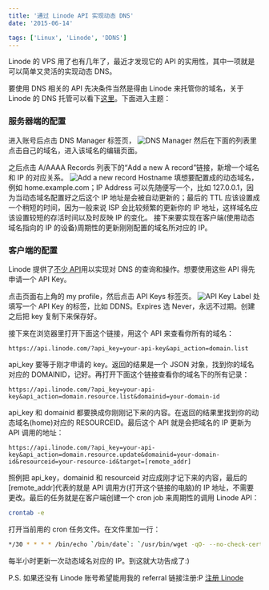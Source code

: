 ```yaml
---
title: '通过 Linode API 实现动态 DNS'
date: '2015-06-14'

tags: ['Linux', 'Linode', 'DDNS']
---
```


Linode 的 VPS 用了也有几年了，最近才发现它的 API 的实用性，其中一项就是可以简单又灵活的实现动态 DNS。

要使用 DNS 相关的 API 先决条件当然是得由 Linode 来托管你的域名，关于 Linode 的 DNS 托管可以看下[这里](https://www.linode.com/docs/networking/dns/dns-manager)。下面进入主题：

### **服务器端的配置**

进入账号后点击 DNS Manager 标签页，
![DNS Manager](/static/images/linode-ddns/1.png)
然后在下面的列表里点击自己的域名，进入该域名的编辑页面。

之后点击 A/AAAA Records 列表下的“Add a new A record”链接，新增一个域名和 IP 的对应关系。
![Add a new record](/static/images/linode-ddns/2.png)
Hostname 填想要配置成的动态域名，例如 home.example.com；IP Address 可以先随便写一个，比如 127.0.0.1，因为当动态域名配置好之后这个 IP 地址是会被自动更新的；最后的 TTL 应该设置成一个稍短的时间，因为一般来说 ISP 会比较频繁的更新你的 IP 地址，这样域名应该设置较短的存活时间以及时反映 IP 的变化。
接下来要实现在客户端(使用动态域名指向的 IP 的设备)周期性的更新刚刚配置的域名所对应的 IP。

### **客户端的配置**

Linode 提供了[不少 API](https://www.linode.com/api/dns)用以实现对 DNS 的查询和操作。想要使用这些 API 得先申请一个 API Key。

点击页面右上角的 my profile，然后点击 API Keys 标签页。
![API Key](/static/images/linode-ddns/3.png)
Label 处填写一个 API Key 的标签，比如 DDNS。Expires 选 Never，永远不过期。创建之后把 key 复制下来保存好。

接下来在浏览器里打开下面这个链接，用这个 API 来查看你所有的域名：

```
https://api.linode.com/?api_key=your-api-key&api_action=domain.list
```

api_key 要等于刚才申请的 key。返回的结果是一个 JSON 对象，找到你的域名对应的 DOMAINID，记好。再打开下面这个链接查看你的域名下的所有记录：

```
https://api.linode.com/?api_key=your-api-key&api_action=domain.resource.list&domainid=your-domain-id
```

api_key 和 domainid 都要换成你刚刚记下来的内容。在返回的结果里找到你的动态域名(home)对应的 RESOURCEID。最后这个 API 就是会把域名的 IP 更新为 API 调用的地址：

```
https://api.linode.com/?api_key=your-api-key&api_action=domain.resource.update&domainid=your-domain-id&resourceid=your-resource-id&target=[remote_addr]
```

照例把 api_key，domainid 和 resourceid 对应成刚才记下来的内容，最后的[remote\_addr]代表的就是 API 调用方(打开这个链接的电脑)的 IP 地址，不需要更改。最后的任务就是在客户端创建一个 cron job 来周期性的调用 Linode API：

```bash
crontab -e
```

打开当前用的 cron 任务文件。在文件里加一行：

```bash
*/30 * * * * /bin/echo `/bin/date`: `/usr/bin/wget -qO- --no-check-certificate https://api.linode.com/?api_key=your-api-key\&api_action=domain.resource.update\&domainid=your-domain-id\&resourceid=your-resource-id\&target=[remote_addr]` >> /var/log/linode_dyndns.log
```

每半小时更新一次动态域名对应的 IP。到这就大功告成了:)

P.S. 如果还没有 Linode 账号希望能用我的 referral 链接注册:P [注册 Linode](https://www.linode.com/?r=b5e79f5672ed45c37b58ea482f99d13d7f0d347e)
